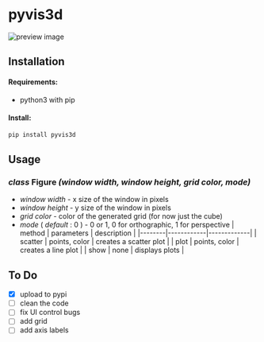 # pyvis3d
![preview image](https://github.com/LukasDrsman/vis3d/blob/main/assets/coil.png)

## Installation
#### Requirements:
 * python3 with pip

#### Install:
```sh
pip install pyvis3d
```

## Usage
### *class* Figure *(window width, window height, grid color, mode)*
 * *window width* - x size of the window in pixels
 * *window height* - y size of the window in pixels
 * *grid color* - color of the generated grid (for now just the cube)
 * *mode* ( *default* : 0 ) - 0 or 1, 0 for orthographic, 1 for perspective
| method | parameters | description |
|--------|------------|-------------|
| scatter | points, color  | creates a scatter plot |
| plot | points, color | creates a line plot |
| show | none | displays plots |

## To Do
 - [x] upload to pypi
 - [ ] clean the code
 - [ ] fix UI control bugs
 - [ ] add grid
 - [ ] add axis labels

